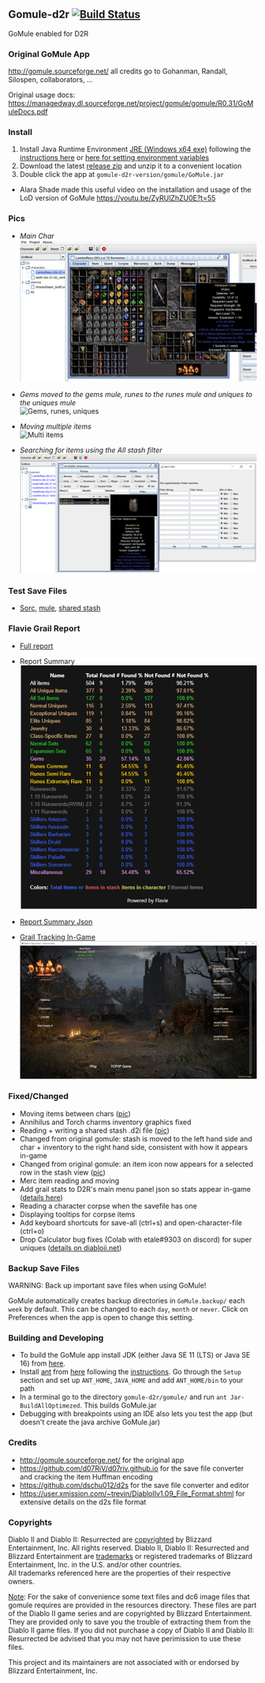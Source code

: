 ## Gomule-d2r [![Build Status](https://travis-ci.com/pairofdocs/gomule-d2r.svg?branch=main)](https://travis-ci.com/pairofdocs/gomule-d2r)
GoMule enabled for D2R


### Original GoMule App
http://gomule.sourceforge.net/ all credits go to Gohanman, Randall, Silospen, collaborators, ...

Original usage docs: https://managedway.dl.sourceforge.net/project/gomule/gomule/R0.31/GoMuleDocs.pdf


### Install
1. Install Java Runtime Environment [JRE (Windows x64 exe)](https://javadl.oracle.com/webapps/download/AutoDL?BundleId=244584_d7fc238d0cbf4b0dac67be84580cfb4b) following the [instructions here](https://www.ics.uci.edu/~pattis/common/handouts/pythoneclipsejava/java.html) or [here for setting environment variables](https://www.poftut.com/how-to-set-java-jre-and-jdk-home-path-and-environment-variables-on-windows/)
2. Download the latest [release zip](https://github.com/pairofdocs/gomule-d2r/releases/latest) and unzip it to a convenient location
3. Double click the app at `gomule-d2r-version/gomule/GoMule.jar`
- Alara Shade made this useful video on the installation and usage of the LoD version of GoMule https://youtu.be/ZyRUlZhZU0E?t=55


### Pics
- *Main Char*  
![Main](./img/gomule_lamboresu_sockitem.png)

- *Gems moved to the gems mule, runes to the runes mule and uniques to the uniques mule*  
![Gems, runes, uniques](https://i.imgur.com/X5EZ3Tp.png)

- *Moving&#160;multiple&#160;items*  
![Multi items](./img/move_runes_multiclick.gif)

- *Searching for items using the All stash filter*  
![Item Search](./img/gomule_allitems_search.png)


### Test Save Files
- [Sorc](./savefiles/LamboResu.d2s), [mule](./savefiles/testtt.d2s), [shared stash](./savefiles/SharedStash_SoftCore.d2i)


### Flavie Grail Report
- [Full report](https://pairofdocs.github.io/gomule-d2r/GoMuleReport.html)

- Report Summary  
![Report Summary](./img/gomule_flavie_reportend.png) 

- [Report Summary Json](./gomule/GoMuleSummary.json)

- [Grail Tracking In-Game](https://github.com/pairofdocs/gomule-d2r/releases/tag/v0.12)  
![Grail Track](./img/grail_track_uni_set_rune_16by9.jpg)


### Fixed/Changed
- Moving items between chars ([pic](https://github.com/pairofdocs/gomule-d2r/pull/1#issuecomment-846635551))
- Annihilus and Torch charms inventory graphics fixed
- Reading + writing a shared stash .d2i file ([pic](https://github.com/pairofdocs/gomule-d2r/pull/2#issuecomment-849347933))
- Changed from original gomule: stash is moved to the left hand side and char + inventory to the right hand side, consistent with how it appears in-game
- Changed from original gomule: an item icon now appears for a selected row in the stash view ([pic](./img/gomule_allitems_search.png))
- Merc item reading and moving
- Add grail stats to D2R's main menu panel json so stats appear in-game ([details here](https://github.com/pairofdocs/gomule-d2r/releases/tag/v0.12))
- Reading a character corpse when the savefile has one
- Displaying tooltips for corpse items
- Add keyboard shortcuts for save-all (ctrl+s) and open-character-file (ctrl+o)
- Drop Calculator bug fixes (Colab with etale#9303 on discord) for super uniques ([details on diabloii.net](https://www.diabloii.net/forums/threads/how-the-1-10-pindleskin-nerf-failed-and-snapchip-suffered.965773/))


### Backup Save Files
WARNING: Back up important save files when using GoMule!

GoMule automatically creates backup directories in `GoMule.backup/` each `week` by default.
This can be changed to each `day`, `month` or `never`. 
Click on Preferences when the app is open to change this setting.


### Building and Developing
- To build the GoMule app install JDK (either Java SE 11 (LTS) or Java SE 16) from [here](https://www.oracle.com/java/technologies/javase-downloads.html).
- Install [ant](https://mirrors.gigenet.com/apache//ant/binaries/apache-ant-1.10.10-bin.zip) from [here](https://ant.apache.org/bindownload.cgi) following the [instructions](https://ant.apache.org/manual/install.html). Go through the `Setup` section and set up `ANT_HOME`, `JAVA_HOME` and add `ANT_HOME/bin` to your path
- In a terminal go to the directory  `gomule-d2r/gomule/` and run `ant Jar-BuildAllOptimezed`. This builds GoMule.jar
- Debugging with breakpoints using an IDE also lets you test the app (but doesn't create the java archive GoMule.jar)


### Credits
- http://gomule.sourceforge.net/ for the original app
- https://github.com/d07RiV/d07riv.github.io for the save file converter and cracking the item Huffman encoding
- https://github.com/dschu012/d2s for the save file converter and editor
- https://user.xmission.com/~trevin/DiabloIIv1.09_File_Format.shtml for extensive details on the d2s file format


### Copyrights
Diablo II and Diablo II: Resurrected are [copyrighted](https://www.blizzard.com/en-us/legal/9c9cb70b-d1ed-4e17-998a-16c6df46be7b/copyright-notices) by Blizzard Entertainment, Inc. All rights reserved. Diablo II, Diablo II: Resurrected and Blizzard Entertainment are [trademarks](https://www.blizzard.com/en-us/legal/9c9cb70b-d1ed-4e17-998a-16c6df46be7b/copyright-notices) or registered trademarks of Blizzard Entertainment, Inc. in the U.S. and/or other countries.  
All trademarks referenced here are the properties of their respective owners.

[Note](https://github.com/pairofdocs/gomule-d2r/blob/main/gomule/LICENSE.txt): For the sake of convenience some text files and dc6 image files that gomule requires are provided in the resources directory.
These files are part of the Diablo II game series and are copyrighted by Blizzard Entertainment.
They are provided only to save you the trouble of extracting them from the Diablo II game files.
If you did not purchase a copy of Diablo II and Diablo II: Resurrected be advised that you may not have perimission to use these files.

This project and its maintainers are not associated with or endorsed by Blizzard Entertainment, Inc. 
